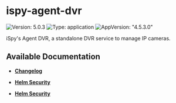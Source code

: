 # ispy-agent-dvr

![Version: 5.0.3](https://img.shields.io/badge/Version-5.0.3-informational?style=flat-square) ![Type: application](https://img.shields.io/badge/Type-application-informational?style=flat-square) ![AppVersion: "4.5.3.0"](https://img.shields.io/badge/AppVersion-"4.5.3.0"-informational?style=flat-square)

iSpy's Agent DVR, a standalone DVR service to manage IP cameras.

## Available Documentation

- [**Changelog**](CHANGELOG)

- [**Helm Security**](container-security)

- [**Helm Security**](helm-security)

